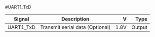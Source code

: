 #UART1_TxD

|Signal        |Description |V      |Type|
| ------------- |:--------------:| -----:|------:|
|UART1_TxD     |Transmit serial data (Optional) | 1.8V |Output |
